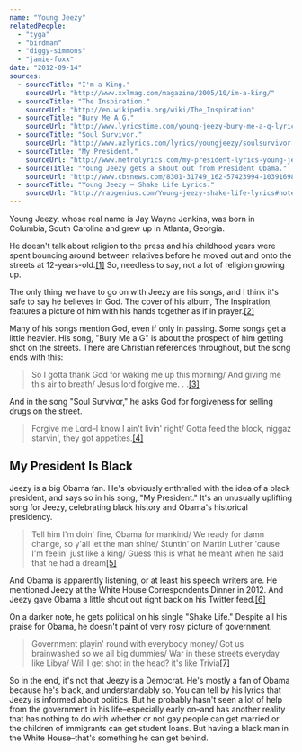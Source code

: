 ```yaml
---
name: "Young Jeezy"
relatedPeople:
  - "tyga"
  - "birdman"
  - "diggy-simmons"
  - "jamie-foxx"
date: "2012-09-14"
sources:
  - sourceTitle: "I'm a King."
    sourceUrl: "http://www.xxlmag.com/magazine/2005/10/im-a-king/"
  - sourceTitle: "The Inspiration."
    sourceUrl: "http://en.wikipedia.org/wiki/The_Inspiration"
  - sourceTitle: "Bury Me A G."
    sourceUrl: "http://www.lyricstime.com/young-jeezy-bury-me-a-g-lyrics.html"
  - sourceTitle: "Soul Survivor."
    sourceUrl: "http://www.azlyrics.com/lyrics/youngjeezy/soulsurvivor.html"
  - sourceTitle: "My President."
    sourceUrl: "http://www.metrolyrics.com/my-president-lyrics-young-jeezy.html"
  - sourceTitle: "Young Jeezy gets a shout out from President Obama."
    sourceUrl: "http://www.cbsnews.com/8301-31749_162-57423994-10391698/young-jeezy-gets-a-shout-out-from-president-obama/"
  - sourceTitle: "Young Jeezy – Shake Life Lyrics."
    sourceUrl: "http://rapgenius.com/Young-jeezy-shake-life-lyrics#note-288736"
---
```


Young Jeezy, whose real name is Jay Wayne Jenkins, was born in Columbia, South Carolina and grew up in Atlanta, Georgia.

He doesn't talk about religion to the press and his childhood years were spent bouncing around between relatives before he moved out and onto the streets at 12-years-old.<a class="source-citation" href="#http://www.xxlmag.com/magazine/2005/10/im-a-king/" title="I&apos;m a King.">[1]</a> So, needless to say, not a lot of religion growing up.

The only thing we have to go on with Jeezy are his songs, and I think it's safe to say he believes in God. The cover of his album, The Inspiration, features a picture of him with his hands together as if in prayer.<a class="source-citation" href="#http://en.wikipedia.org/wiki/The_Inspiration" title="The Inspiration.">[2]</a>

Many of his songs mention God, even if only in passing. Some songs get a little heavier. His song, "Bury Me a G" is about the prospect of him getting shot on the streets. There are Christian references throughout, but the song ends with this:

>So I gotta thank God for waking me up this morning/ And giving me this air to breath/ Jesus lord forgive me. . .<a class="source-citation" href="#http://www.lyricstime.com/young-jeezy-bury-me-a-g-lyrics.html" title="Bury Me A G.">[3]</a>

And in the song "Soul Survivor," he asks God for forgiveness for selling drugs on the street.

>Forgive me Lord–I know I ain't livin' right/ Gotta feed the block, niggaz starvin', they got appetites.<a class="source-citation" href="#http://www.azlyrics.com/lyrics/youngjeezy/soulsurvivor.html" title="Soul Survivor.">[4]</a>

## My President Is Black

Jeezy is a big Obama fan. He's obviously enthralled with the idea of a black president, and says so in his song, "My President." It's an unusually uplifting song for Jeezy, celebrating black history and Obama's historical presidency.

>Tell him I'm doin' fine, Obama for mankind/ We ready for damn change, so y'all let the man shine/ Stuntin' on Martin Luther 'cause I'm feelin' just like a king/ Guess this is what he meant when he said that he had a dream<a class="source-citation" href="#http://www.metrolyrics.com/my-president-lyrics-young-jeezy.html" title="My President.">[5]</a>

And Obama is apparently listening, or at least his speech writers are. He mentioned Jeezy at the White House Correspondents Dinner in 2012. And Jeezy gave Obama a little shout out right back on his Twitter feed.<a class="source-citation" href="#http://www.cbsnews.com/8301-31749_162-57423994-10391698/young-jeezy-gets-a-shout-out-from-president-obama/" title="Young Jeezy gets a shout out from President Obama.">[6]</a>

On a darker note, he gets political on his single "Shake Life." Despite all his praise for Obama, he doesn't paint of very rosy picture of government.

>Government playin' round with everybody money/ Got us brainwashed so we all big dummies/ War in these streets everyday like Libya/ Will I get shot in the head? it's like Trivia<a class="source-citation" href="#http://rapgenius.com/Young-jeezy-shake-life-lyrics#note-288736" title="Young Jeezy – Shake Life Lyrics.">[7]</a>

So in the end, it's not that Jeezy is a Democrat. He's mostly a fan of Obama because he's black, and understandably so. You can tell by his lyrics that Jeezy is informed about politics. But he probably hasn't seen a lot of help from the government in his life–especially early on–and has another reality that has nothing to do with whether or not gay people can get married or the children of immigrants can get student loans. But having a black man in the White House–that's something he can get behind.